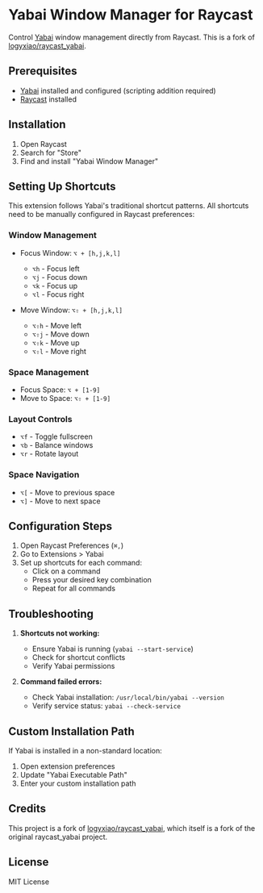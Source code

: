 # Yabai Window Manager for Raycast

Control [Yabai](https://github.com/koekeishiya/yabai) window management directly from Raycast. This is a fork of [logyxiao/raycast_yabai](https://github.com/logyxiao/raycast_yabai).

## Prerequisites

- [Yabai](https://github.com/koekeishiya/yabai) installed and configured (scripting addition required)
- [Raycast](https://raycast.com/) installed

## Installation

1. Open Raycast
2. Search for "Store"
3. Find and install "Yabai Window Manager"

## Setting Up Shortcuts

This extension follows Yabai's traditional shortcut patterns. All shortcuts need to be manually configured in Raycast preferences:

### Window Management
- Focus Window: `⌥ + [h,j,k,l]`
  - `⌥h` - Focus left
  - `⌥j` - Focus down
  - `⌥k` - Focus up
  - `⌥l` - Focus right

- Move Window: `⌥⇧ + [h,j,k,l]`
  - `⌥⇧h` - Move left
  - `⌥⇧j` - Move down
  - `⌥⇧k` - Move up
  - `⌥⇧l` - Move right

### Space Management
- Focus Space: `⌥ + [1-9]`
- Move to Space: `⌥⇧ + [1-9]`

### Layout Controls
- `⌥f` - Toggle fullscreen
- `⌥b` - Balance windows
- `⌥r` - Rotate layout

### Space Navigation
- `⌥[` - Move to previous space
- `⌥]` - Move to next space

## Configuration Steps

1. Open Raycast Preferences (`⌘,`)
2. Go to Extensions > Yabai
3. Set up shortcuts for each command:
   - Click on a command
   - Press your desired key combination
   - Repeat for all commands

## Troubleshooting

1. **Shortcuts not working:**
   - Ensure Yabai is running (`yabai --start-service`)
   - Check for shortcut conflicts
   - Verify Yabai permissions

2. **Command failed errors:**
   - Check Yabai installation: `/usr/local/bin/yabai --version`
   - Verify service status: `yabai --check-service`

## Custom Installation Path

If Yabai is installed in a non-standard location:
1. Open extension preferences
2. Update "Yabai Executable Path"
3. Enter your custom installation path

## Credits

This project is a fork of [logyxiao/raycast_yabai](https://github.com/logyxiao/raycast_yabai), which itself is a fork of the original raycast_yabai project.

## License

MIT License